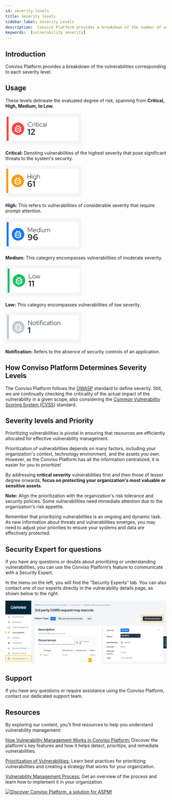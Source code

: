 ```yaml
---
id: severity-levels
title: Severity levels
sidebar_label: Severity Levels
description:  Conviso Platform provides a breakdown of the number of vulnerabilities corresponding to each severity level.
keywords:  [vulnerability severity]
---
```


## Introduction

Conviso Platform provides a breakdown of the vulnerabilities corresponding to each severity level.

## Usage

These levels delineate the evaluated degree of risk, spanning from **Critical, High, Medium, to Low**. 

[![img](../../static/img/severity-levels-img1.png 'Vulnerability registered on the Conviso Platform with the severity highlighted.')](https://cta-service-cms2.hubspot.com/web-interactives/public/v1/track/redirect?encryptedPayload=AVxigLKtcWzoFbzpyImNNQsXC9S54LjJuklwM39zNd7hvSoR%2FVTX%2FXjNdqdcIIDaZwGiNwYii5hXwRR06puch8xINMyL3EXxTMuSG8Le9if9juV3u%2F%2BX%2FCKsCZN1tLpW39gGnNpiLedq%2BrrfmYxgh8G%2BTcRBEWaKasQ%3D&webInteractiveContentId=125788977029&portalId=5613826)

**Critical:** Denoting vulnerabilities of the highest severity that pose significant threats to the system's security.

[![img](../../static/img/severity-levels-img2.png 'Vulnerability registered on the Conviso Platform with the severity highlighted.')](https://cta-service-cms2.hubspot.com/web-interactives/public/v1/track/redirect?encryptedPayload=AVxigLKtcWzoFbzpyImNNQsXC9S54LjJuklwM39zNd7hvSoR%2FVTX%2FXjNdqdcIIDaZwGiNwYii5hXwRR06puch8xINMyL3EXxTMuSG8Le9if9juV3u%2F%2BX%2FCKsCZN1tLpW39gGnNpiLedq%2BrrfmYxgh8G%2BTcRBEWaKasQ%3D&webInteractiveContentId=125788977029&portalId=5613826)

**High:** This refers to vulnerabilities of considerable severity that require prompt attention.

[![img](../../static/img/severity-levels-img3.png 'Vulnerability registered on the Conviso Platform with the severity highlighted.')](https://cta-service-cms2.hubspot.com/web-interactives/public/v1/track/redirect?encryptedPayload=AVxigLKtcWzoFbzpyImNNQsXC9S54LjJuklwM39zNd7hvSoR%2FVTX%2FXjNdqdcIIDaZwGiNwYii5hXwRR06puch8xINMyL3EXxTMuSG8Le9if9juV3u%2F%2BX%2FCKsCZN1tLpW39gGnNpiLedq%2BrrfmYxgh8G%2BTcRBEWaKasQ%3D&webInteractiveContentId=125788977029&portalId=5613826)

**Medium:** This category encompasses vulnerabilities of moderate severity.

[![img](../../static/img/severity-levels-img4.png 'Vulnerability registered on the Conviso Platform with the severity highlighted.')](https://cta-service-cms2.hubspot.com/web-interactives/public/v1/track/redirect?encryptedPayload=AVxigLKtcWzoFbzpyImNNQsXC9S54LjJuklwM39zNd7hvSoR%2FVTX%2FXjNdqdcIIDaZwGiNwYii5hXwRR06puch8xINMyL3EXxTMuSG8Le9if9juV3u%2F%2BX%2FCKsCZN1tLpW39gGnNpiLedq%2BrrfmYxgh8G%2BTcRBEWaKasQ%3D&webInteractiveContentId=125788977029&portalId=5613826)

**Low:** This category encompasses vulnerabilities of low severity.

[![img](../../static/img/severity-levels-img5.png 'Vulnerability registered on the Conviso Platform with the severity highlighted.')](https://cta-service-cms2.hubspot.com/web-interactives/public/v1/track/redirect?encryptedPayload=AVxigLKtcWzoFbzpyImNNQsXC9S54LjJuklwM39zNd7hvSoR%2FVTX%2FXjNdqdcIIDaZwGiNwYii5hXwRR06puch8xINMyL3EXxTMuSG8Le9if9juV3u%2F%2BX%2FCKsCZN1tLpW39gGnNpiLedq%2BrrfmYxgh8G%2BTcRBEWaKasQ%3D&webInteractiveContentId=125788977029&portalId=5613826)

**Notification:** Refers to the absence of security controls of an application.

## How Conviso Platform Determines Severity Levels

The Conviso Platform follows the [OWASP](https://owasp.org/) standard to define severity. Still, we are continually checking the criticality of the actual impact of the vulnerability in a given scope, also considering the [Common Vulnerability Scoring System (CVSS)](https://nvd.nist.gov/vuln-metrics/cvss) standard.

## Severity levels and Priority

Prioritizing vulnerabilities is pivotal in ensuring that resources are efficiently allocated for effective vulnerability management. 

Prioritization of vulnerabilities depends on many factors, including your organization's context, technology environment, and the assets you own. However, as the Conviso Platform has all the information centralized, it is easier for you to prioritize!

By addressing **critical severity** vulnerabilities first and then those of lesser degree onwards, **focus on protecting your organization's most valuable or sensitive assets**.

**Note:** Align the prioritization with the organization's risk tolerance and security policies. Some vulnerabilities need immediate attention due to the organization's risk appetite.

Remember that prioritizing vulnerabilities is an ongoing and dynamic task. As new information about threats and vulnerabilities emerges, you may need to adjust your priorities to ensure your systems and data are effectively protected.

## Security Expert for questions 

If you have any questions or doubts about prioritizing or understanding vulnerabilities, you can use the Conviso Platform’s feature to communicate with a Security Expert.

In the menu on the left, you will find the “Security Experts” tab. You can also contact one of our experts directly in the vulnerability details page, as shown below to the right.

[![img](../../static/img/severity-levels-img6.png 'Security Expert button.')](https://cta-service-cms2.hubspot.com/web-interactives/public/v1/track/redirect?encryptedPayload=AVxigLKtcWzoFbzpyImNNQsXC9S54LjJuklwM39zNd7hvSoR%2FVTX%2FXjNdqdcIIDaZwGiNwYii5hXwRR06puch8xINMyL3EXxTMuSG8Le9if9juV3u%2F%2BX%2FCKsCZN1tLpW39gGnNpiLedq%2BrrfmYxgh8G%2BTcRBEWaKasQ%3D&webInteractiveContentId=125788977029&portalId=5613826)

## Support
If you have any questions or require assistance using the Conviso Platform, contact our dedicated support team.

## Resources
By exploring our content, you'll find resources to help you understand vulnerability management:

[How Vulnerability Management Works in Conviso Platform:](https://bit.ly/3LBxR0m) Discover the platform's key features and how it helps detect, prioritize, and remediate vulnerabilities.

[Prioritization of Vulnerabilities:](https://bit.ly/3LBxR0m) Learn best practices for prioritizing vulnerabilities and creating a strategy that works for your organization.

[Vulnerability Management Process:](https://bit.ly/3LgMDIn) Get an overview of the process and learn how to implement it in your organization.

[![Discover Conviso Platform, a solution for ASPM!](https://no-cache.hubspot.com/cta/default/5613826/interactive-125788977029.png)](https://cta-service-cms2.hubspot.com/web-interactives/public/v1/track/redirect?encryptedPayload=AVxigLKtcWzoFbzpyImNNQsXC9S54LjJuklwM39zNd7hvSoR%2FVTX%2FXjNdqdcIIDaZwGiNwYii5hXwRR06puch8xINMyL3EXxTMuSG8Le9if9juV3u%2F%2BX%2FCKsCZN1tLpW39gGnNpiLedq%2BrrfmYxgh8G%2BTcRBEWaKasQ%3D&webInteractiveContentId=125788977029&portalId=5613826)